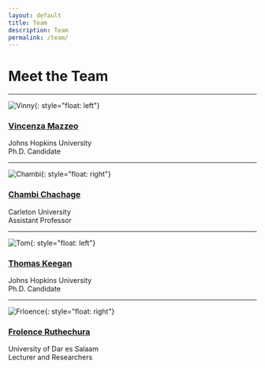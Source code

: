 ```yaml
---
layout: default
title: Team
description: Team
permalink: /team/
---
```

# Meet the Team

---
![Vinny]("../pages/images/vinny.jpeg"){: style="float: left"}
### [Vincenza Mazzeo](..pages/vinny.md)  
Johns Hopkins University  
Ph.D. Candidate

---
![Chambi]("../pages/images/chambi.jpeg"){: style="float: right"}
### [Chambi Chachage](..pages/chambi.md) 
Carleton University  
Assistant Professor 

---
![Tom]("../pages/images/tom.jpeg"){: style="float: left"}
### [Thomas Keegan](..pages/tom.md)  
Johns Hopkins University  
Ph.D. Candidate

---
![Frloence]("../pages/images/frolence.jpeg"){: style="float: right"}
### [Frolence Ruthechura](..pages/frolence.md)  
University of Dar es Salaam  
Lecturer and Researchers
 


